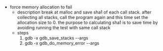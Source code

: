 * force memory allocation to fail
  - description
    break at malloc and save sha1 of each call stack. after collecting all stacks, call the program
    again and this time set the allocation size to 0. the purpose to calculating sha1 is to save time 
    by avoiding running the test with same call stack
  - steps
    1. gdb -x gdb_save_stacks --args <command>
    2. gdb -x gdb_do_memory_error --args <command>